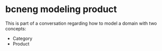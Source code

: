 # bcneng modeling product

This is part of a conversation regarding how to model a domain with two concepts:

- Category
- Product
